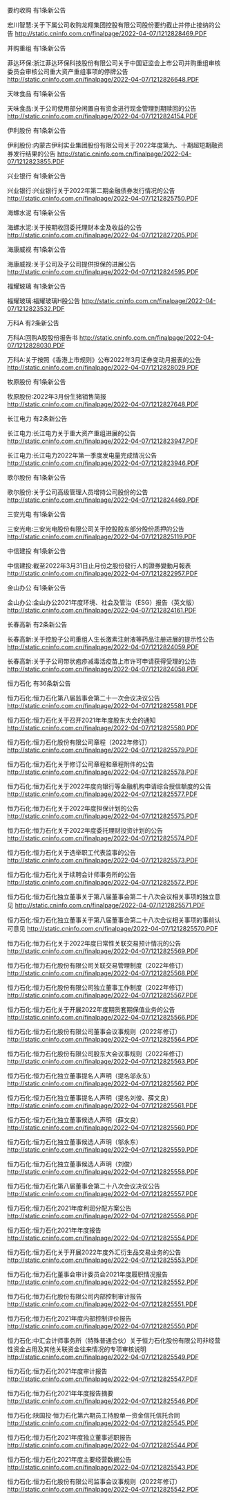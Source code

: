 要约收购 有1条新公告 

宏川智慧:关于下属公司收购龙翔集团控股有限公司股份要约截止并停止接纳的公告 http://static.cninfo.com.cn/finalpage/2022-04-07/1212828469.PDF 

并购重组 有1条新公告 

菲达环保:浙江菲达环保科技股份有限公司关于中国证监会上市公司并购重组审核委员会审核公司重大资产重组事项的停牌公告 http://static.cninfo.com.cn/finalpage/2022-04-07/1212826648.PDF 

天味食品 有1条新公告 

天味食品:关于公司使用部分闲置自有资金进行现金管理到期赎回的公告 http://static.cninfo.com.cn/finalpage/2022-04-07/1212824154.PDF 

伊利股份 有1条新公告 

伊利股份:内蒙古伊利实业集团股份有限公司关于2022年度第九、十期超短期融资券发行结果的公告 http://static.cninfo.com.cn/finalpage/2022-04-07/1212823855.PDF 

兴业银行 有1条新公告 

兴业银行:兴业银行关于2022年第二期金融债券发行情况的公告 http://static.cninfo.com.cn/finalpage/2022-04-07/1212825750.PDF 

海螺水泥 有1条新公告 

海螺水泥:关于按期收回委托理财本金及收益的公告 http://static.cninfo.com.cn/finalpage/2022-04-07/1212827205.PDF 

海康威视 有1条新公告 

海康威视:关于公司及子公司提供担保的进展公告 http://static.cninfo.com.cn/finalpage/2022-04-07/1212824595.PDF 

福耀玻璃 有1条新公告 

福耀玻璃:福耀玻璃H股公告 http://static.cninfo.com.cn/finalpage/2022-04-07/1212823532.PDF 

万科A 有2条新公告 

万科A:回购A股股份报告书 http://static.cninfo.com.cn/finalpage/2022-04-07/1212828030.PDF 

万科A:关于按照《香港上市规则》公布2022年3月证券变动月报表的公告 http://static.cninfo.com.cn/finalpage/2022-04-07/1212828029.PDF 

牧原股份 有1条新公告 

牧原股份:2022年3月份生猪销售简报 http://static.cninfo.com.cn/finalpage/2022-04-07/1212827648.PDF 

长江电力 有2条新公告 

长江电力:长江电力关于重大资产重组进展的公告 http://static.cninfo.com.cn/finalpage/2022-04-07/1212823947.PDF 

长江电力:长江电力2022年第一季度发电量完成情况公告 http://static.cninfo.com.cn/finalpage/2022-04-07/1212823946.PDF 

歌尔股份 有1条新公告 

歌尔股份:关于公司高级管理人员增持公司股份的公告 http://static.cninfo.com.cn/finalpage/2022-04-07/1212824469.PDF 

三安光电 有1条新公告 

三安光电:三安光电股份有限公司关于控股股东部分股份质押的公告 http://static.cninfo.com.cn/finalpage/2022-04-07/1212825119.PDF 

中信建投 有1条新公告 

中信建投:截至2022年3月31日止月份之股份發行人的證券變動月報表 http://static.cninfo.com.cn/finalpage/2022-04-07/1212822957.PDF 

金山办公 有1条新公告 

金山办公:金山办公2021年度环境、社会及管治（ESG）报告（英文版） http://static.cninfo.com.cn/finalpage/2022-04-07/1212824161.PDF 

长春高新 有2条新公告 

长春高新:关于控股子公司重组人生长激素注射液等药品注册进展的提示性公告 http://static.cninfo.com.cn/finalpage/2022-04-07/1212824059.PDF 

长春高新:关于子公司带状疱疹减毒活疫苗上市许可申请获得受理的公告 http://static.cninfo.com.cn/finalpage/2022-04-07/1212824058.PDF 

恒力石化 有36条新公告 

恒力石化:恒力石化第八届监事会第二十一次会议决议公告 http://static.cninfo.com.cn/finalpage/2022-04-07/1212825581.PDF 

恒力石化:恒力石化关于召开2021年年度股东大会的通知 http://static.cninfo.com.cn/finalpage/2022-04-07/1212825580.PDF 

恒力石化:恒力石化股份有限公司章程（2022年修订） http://static.cninfo.com.cn/finalpage/2022-04-07/1212825579.PDF 

恒力石化:恒力石化关于修订公司章程和章程附件的公告 http://static.cninfo.com.cn/finalpage/2022-04-07/1212825578.PDF 

恒力石化:恒力石化关于2022年度向银行等金融机构申请综合授信额度的公告 http://static.cninfo.com.cn/finalpage/2022-04-07/1212825577.PDF 

恒力石化:恒力石化关于2022年度担保计划的公告 http://static.cninfo.com.cn/finalpage/2022-04-07/1212825575.PDF 

恒力石化:恒力石化关于2022年度委托理财投资计划的公告 http://static.cninfo.com.cn/finalpage/2022-04-07/1212825574.PDF 

恒力石化:恒力石化关于选举职工代表监事的公告 http://static.cninfo.com.cn/finalpage/2022-04-07/1212825573.PDF 

恒力石化:恒力石化关于续聘会计师事务所的公告 http://static.cninfo.com.cn/finalpage/2022-04-07/1212825572.PDF 

恒力石化:恒力石化独立董事关于第八届董事会第二十八次会议相关事项的独立意见 http://static.cninfo.com.cn/finalpage/2022-04-07/1212825571.PDF 

恒力石化:恒力石化独立董事关于第八届董事会第二十八次会议相关事项的事前认可意见 http://static.cninfo.com.cn/finalpage/2022-04-07/1212825570.PDF 

恒力石化:恒力石化关于2022年度日常性关联交易预计情况的公告 http://static.cninfo.com.cn/finalpage/2022-04-07/1212825569.PDF 

恒力石化:恒力石化股份有限公司关联交易管理制度（2022年修订） http://static.cninfo.com.cn/finalpage/2022-04-07/1212825568.PDF 

恒力石化:恒力石化股份有限公司独立董事工作制度（2022年修订） http://static.cninfo.com.cn/finalpage/2022-04-07/1212825567.PDF 

恒力石化:恒力石化关于开展2022年度期货套期保值业务的公告 http://static.cninfo.com.cn/finalpage/2022-04-07/1212825566.PDF 

恒力石化:恒力石化股份有限公司董事会议事规则（2022年修订） http://static.cninfo.com.cn/finalpage/2022-04-07/1212825564.PDF 

恒力石化:恒力石化股份有限公司股东大会议事规则（2022年修订） http://static.cninfo.com.cn/finalpage/2022-04-07/1212825563.PDF 

恒力石化:恒力石化独立董事提名人声明（提名邬永东） http://static.cninfo.com.cn/finalpage/2022-04-07/1212825562.PDF 

恒力石化:恒力石化独立董事提名人声明（提名刘俊、薛文良） http://static.cninfo.com.cn/finalpage/2022-04-07/1212825561.PDF 

恒力石化:恒力石化独立董事候选人声明（薛文良） http://static.cninfo.com.cn/finalpage/2022-04-07/1212825560.PDF 

恒力石化:恒力石化独立董事候选人声明（邬永东） http://static.cninfo.com.cn/finalpage/2022-04-07/1212825559.PDF 

恒力石化:恒力石化独立董事候选人声明（刘俊） http://static.cninfo.com.cn/finalpage/2022-04-07/1212825558.PDF 

恒力石化:恒力石化第八届董事会第二十八次会议决议公告 http://static.cninfo.com.cn/finalpage/2022-04-07/1212825557.PDF 

恒力石化:恒力石化2021年度利润分配方案公告 http://static.cninfo.com.cn/finalpage/2022-04-07/1212825556.PDF 

恒力石化:恒力石化2021年年度报告 http://static.cninfo.com.cn/finalpage/2022-04-07/1212825554.PDF 

恒力石化:恒力石化关于开展2022年度外汇衍生品交易业务的公告 http://static.cninfo.com.cn/finalpage/2022-04-07/1212825553.PDF 

恒力石化:恒力石化董事会审计委员会2021年度履职情况报告 http://static.cninfo.com.cn/finalpage/2022-04-07/1212825552.PDF 

恒力石化:恒力石化股份有限公司内部控制审计报告 http://static.cninfo.com.cn/finalpage/2022-04-07/1212825551.PDF 

恒力石化:恒力石化2021年度内部控制评价报告 http://static.cninfo.com.cn/finalpage/2022-04-07/1212825550.PDF 

恒力石化:中汇会计师事务所（特殊普通合伙）关于恒力石化股份有限公司非经营性资金占用及其他关联资金往来情况的专项审核说明 http://static.cninfo.com.cn/finalpage/2022-04-07/1212825549.PDF 

恒力石化:恒力石化2021年度审计报告 http://static.cninfo.com.cn/finalpage/2022-04-07/1212825547.PDF 

恒力石化:恒力石化2021年年度报告摘要 http://static.cninfo.com.cn/finalpage/2022-04-07/1212825546.PDF 

恒力石化:陕国投·恒力石化第六期员工持股单一资金信托信托合同 http://static.cninfo.com.cn/finalpage/2022-04-07/1212825545.PDF 

恒力石化:恒力石化2021年度独立董事述职报告 http://static.cninfo.com.cn/finalpage/2022-04-07/1212825544.PDF 

恒力石化:恒力石化2021年度主要经营数据公告 http://static.cninfo.com.cn/finalpage/2022-04-07/1212825543.PDF 

恒力石化:恒力石化股份有限公司监事会议事规则（2022年修订） http://static.cninfo.com.cn/finalpage/2022-04-07/1212825542.PDF 

